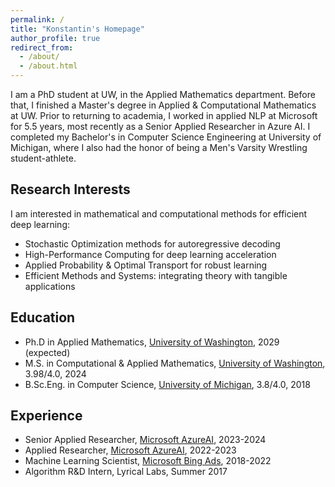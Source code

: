 ```yaml
---
permalink: /
title: "Konstantin's Homepage"
author_profile: true
redirect_from: 
  - /about/
  - /about.html
---
```


I am a PhD student at UW, in the Applied Mathematics department. Before that, I finished a Master's degree in Applied & Computational Mathematics at UW. Prior to returning to academia, I worked in applied NLP at Microsoft for 5.5 years, most recently as a Senior Applied Researcher in Azure AI. I completed my Bachelor's in Computer Science Engineering at University of Michigan, where I also had the honor of being a Men's Varsity Wrestling student-athlete.

## Research Interests

I am interested in mathematical and computational methods for efficient deep learning:
- Stochastic Optimization methods for autoregressive decoding
- High-Performance Computing for deep learning acceleration
- Applied Probability & Optimal Transport for robust learning
- Efficient Methods and Systems: integrating theory with tangible applications

## Education
* Ph.D in Applied Mathematics, [University of Washington](https://amath.washington.edu/), 2029 (expected)
* M.S. in Computational & Applied Mathematics, [University of Washington](https://amath.washington.edu/), 3.98/4.0, 2024
* B.Sc.Eng. in Computer Science, [University of Michigan](https://www.engin.umich.edu/), 3.8/4.0, 2018

## Experience
* Senior Applied Researcher, [Microsoft AzureAI](https://azure.microsoft.com/en-us/solutions/ai/), 2023-2024
* Applied Researcher, [Microsoft AzureAI](https://azure.microsoft.com/en-us/solutions/ai/), 2022-2023
* Machine Learning Scientist, [Microsoft Bing Ads](https://ads.microsoft.com/), 2018-2022
* Algorithm R&D Intern, Lyrical Labs, Summer 2017
